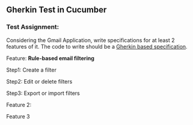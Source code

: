 ## Gherkin Test in Cucumber

### Test Assignment: 
Considering the Gmail Application, write specifications for at least 2 features of it. The code to write should be a [Gherkin based specification](https://cucumber.io/docs/gherkin/).

Feature: **Rule-based email filtering**

Step1: 
Create a filter

Step2:
Edit or delete filters

Step3:
Export or import filters

Feature 2: 

Feature 3
